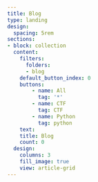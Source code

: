 ```yaml
---
title: Blog
type: landing
design:
  spacing: 5rem
sections:
- block: collection
  content:
    filters:
      folders:
      - blog
    default_button_index: 0
    buttons:
        - name: All
          tag: '*'
        - name: CTF
          tag: CTF
        - name: Python
          tag: python
    text: 
    title: Blog
    count: 0
  design:
    columns: 3
    fill_image: true
    view: article-grid
---
```

